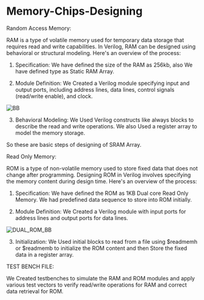 # Memory-Chips-Designing
Random Access Memory:

RAM is a type of volatile memory used for temporary data storage that requires read and write capabilities. In Verilog, RAM can be designed using behavioral or structural modeling. 
Here's an overview of the process:

1. Specification:
We have defined the size of the RAM as 256kb, also 
We have defined type as Static RAM Array.


2. Module Definition:
We Created a Verilog module specifying input and output ports, including address lines, data lines, control signals (read/write enable), and clock.

![BB](https://github.com/monil667/Memory-Project/assets/114842275/302ebc3a-47b8-46b0-9da3-487d0c69eaf8)


3. Behavioral Modeling:
We Used Verilog constructs like always blocks to describe the read and write operations.
We also Used a register array to model the memory storage.

So these are basic steps of designing of SRAM Array.

Read Only Memory:

ROM is a type of non-volatile memory used to store fixed data that does not change after programming. 
Designing ROM in Verilog involves specifying the memory content during design time.
Here's an overview of the process:

1. Specification:
We have defined the ROM as 1KB Dual core Read Only Memory.
We had predefined data sequence to store into ROM initially.

2. Module Definition:
We Created a Verilog module with input ports for address lines and output ports for data lines.

![DUAL_ROM_BB](https://github.com/monil667/Memory-Chips-Designing/assets/114842275/606ef1b4-5c7b-4f26-b195-0341bf6c3d65)

3. Initialization:
We Used initial blocks to read from a file using $readmemh or $readmemb to initialize the ROM content
and then Store the fixed data in a register array.

TEST BENCH FILE:

We Created testbenches to simulate the RAM and ROM modules
and apply various test vectors to verify read/write operations for RAM and correct data retrieval for ROM.


